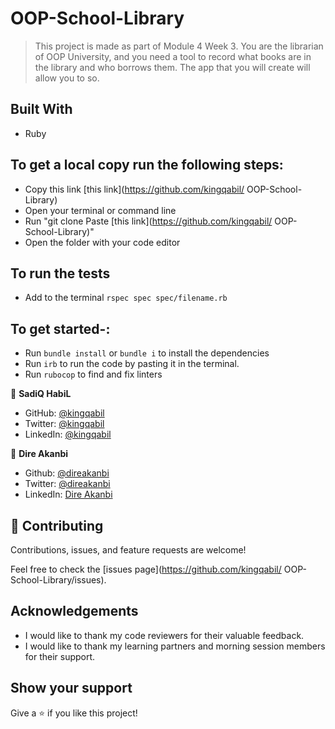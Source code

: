 # OOP-School-Library

>  This project is made as part of Module 4 Week 3. You are the librarian of OOP University, and you need a tool to record what books are in the library and who borrows them. The app that you will create will allow  you to so.

## Built With

- Ruby

## To get a local copy run the following steps:

- Copy this link [this link](https://github.com/kingqabil/
OOP-School-Library)
- Open your terminal or command line
- Run "git clone Paste [this link](https://github.com/kingqabil/
OOP-School-Library)"
- Open the folder with your code editor

## To run the tests
- Add to the terminal `rspec spec spec/filename.rb`

## To get started-:

- Run `bundle install` or `bundle i` to install the dependencies
- Run `irb` to run the code by pasting it in the terminal.
- Run `rubocop` to find and fix linters


👤 **SadiQ HabiL**

- GitHub: [@kingqabil](https://github.com/kingqabil)
- Twitter: [@kingqabil](https://twitter.com/kingqabil)
- LinkedIn: [@kingqabil](https://linkedin.com/in/kingqabil)


👤 **Dire Akanbi**

- Github: [@direakanbi](https://github.com/direakanbi)
- Twitter: [@direakanbi](https://twitter.com/direakanbi)
- LinkedIn: [Dire Akanbi](https://linkedin.com/in/dire-akanbi)


## 🤝 Contributing

Contributions, issues, and feature requests are welcome!

Feel free to check the [issues page](https://github.com/kingqabil/
OOP-School-Library/issues).


## Acknowledgements

- I would like to thank my code reviewers for their valuable feedback.
- I would like to thank my learning partners and morning session members for their support.

## Show your support

Give a ⭐️ if you like this project!
